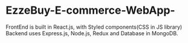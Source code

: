 # EzzeBuy-E-commerce-WebApp-
FrontEnd is built in React.js, with Styled components(CSS in JS library)
Backend uses Express.js, Node.js, Redux and Database in MongoDB.
